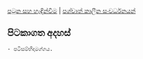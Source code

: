 [පටුන සහ හැඳින්වීම](/index.md) |
[පශ්චාත් කාලීන සංවර්ධනයන්](/page8.md)

## පිටකාගත අදහස්

	- පටිසම්භිදාමග්ගය.
